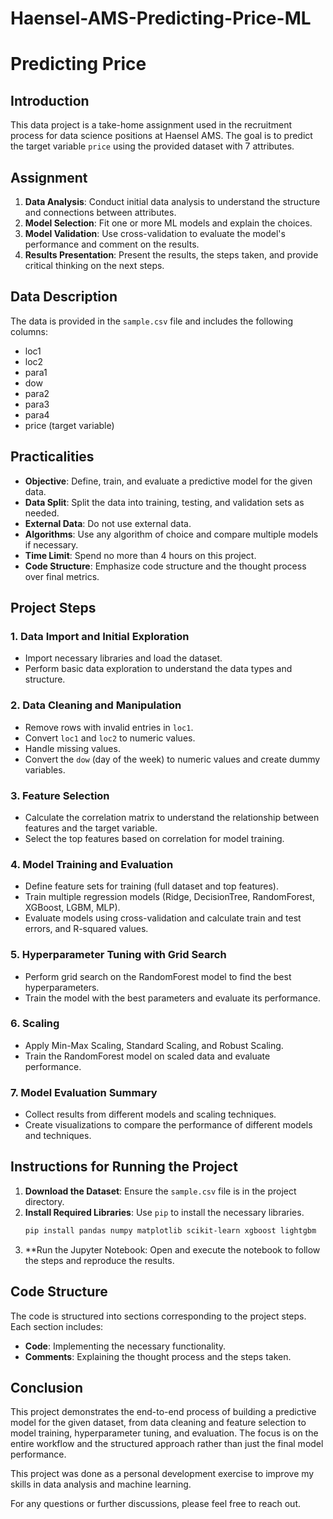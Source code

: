 # Haensel-AMS-Predicting-Price-ML



# Predicting Price

## Introduction
This data project is a take-home assignment used in the recruitment process for data science positions at Haensel AMS. The goal is to predict the target variable `price` using the provided dataset with 7 attributes.

## Assignment
1. **Data Analysis**: Conduct initial data analysis to understand the structure and connections between attributes.
2. **Model Selection**: Fit one or more ML models and explain the choices.
3. **Model Validation**: Use cross-validation to evaluate the model's performance and comment on the results.
4. **Results Presentation**: Present the results, the steps taken, and provide critical thinking on the next steps.

## Data Description
The data is provided in the `sample.csv` file and includes the following columns:
- loc1
- loc2
- para1
- dow
- para2
- para3
- para4
- price (target variable)

## Practicalities
- **Objective**: Define, train, and evaluate a predictive model for the given data.
- **Data Split**: Split the data into training, testing, and validation sets as needed.
- **External Data**: Do not use external data.
- **Algorithms**: Use any algorithm of choice and compare multiple models if necessary.
- **Time Limit**: Spend no more than 4 hours on this project.
- **Code Structure**: Emphasize code structure and the thought process over final metrics.

## Project Steps

### 1. Data Import and Initial Exploration
- Import necessary libraries and load the dataset.
- Perform basic data exploration to understand the data types and structure.

### 2. Data Cleaning and Manipulation
- Remove rows with invalid entries in `loc1`.
- Convert `loc1` and `loc2` to numeric values.
- Handle missing values.
- Convert the `dow` (day of the week) to numeric values and create dummy variables.

### 3. Feature Selection
- Calculate the correlation matrix to understand the relationship between features and the target variable.
- Select the top features based on correlation for model training.

### 4. Model Training and Evaluation
- Define feature sets for training (full dataset and top features).
- Train multiple regression models (Ridge, DecisionTree, RandomForest, XGBoost, LGBM, MLP).
- Evaluate models using cross-validation and calculate train and test errors, and R-squared values.

### 5. Hyperparameter Tuning with Grid Search
- Perform grid search on the RandomForest model to find the best hyperparameters.
- Train the model with the best parameters and evaluate its performance.

### 6. Scaling
- Apply Min-Max Scaling, Standard Scaling, and Robust Scaling.
- Train the RandomForest model on scaled data and evaluate performance.

### 7. Model Evaluation Summary
- Collect results from different models and scaling techniques.
- Create visualizations to compare the performance of different models and techniques.

## Instructions for Running the Project
1. **Download the Dataset**: Ensure the `sample.csv` file is in the project directory.
2. **Install Required Libraries**: Use `pip` to install the necessary libraries.
   ```bash
   pip install pandas numpy matplotlib scikit-learn xgboost lightgbm
3. **Run the Jupyter Notebook: Open and execute the notebook to follow the steps and reproduce the results.

## Code Structure
The code is structured into sections corresponding to the project steps. Each section includes:
- **Code**: Implementing the necessary functionality.
- **Comments**: Explaining the thought process and the steps taken.

## Conclusion
This project demonstrates the end-to-end process of building a predictive model for the given dataset, from data cleaning and feature selection to model training, hyperparameter tuning, and evaluation. The focus is on the entire workflow and the structured approach rather than just the final model performance.

This project was done as a personal development exercise to improve my skills in data analysis and machine learning.

For any questions or further discussions, please feel free to reach out.
